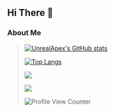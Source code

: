 ## Hi There 👋

### About Me
>
>[![UnrealApex's GitHub stats](https://github-readme-stats.vercel.app/api?username=unrealapex)](https://github.com/anuraghazra/github-readme-stats)
>
>[![Top Langs](https://github-readme-stats.vercel.app/api/top-langs/?username=unrealapex&exclude_repo=github-slideshow)](https://github.com/anuraghazra/github-readme-stats)
>
>  <!-- ![](https://img.shields.io/badge/Languages%20I%20Know-%F0%9F%90%8D%20Python%20%7C%20%E2%98%95%20Java-lightgrey) -->
> 
>![](https://img.shields.io/badge/Libraries%20and%20%20Frameworks%20I%20Use%20-Open%20CV%7C%20Tensorflow%20%7C%20Pytorch%20%7C%20Numpy%20%7C%20Matplotlib%20%7C%20Pandas%20%7C%20Carla%20Sim%20%7C%20PyAutoGui-lightgrey)
>
> 
> 
> 
> ![](https://img.shields.io/badge/Pronouns-He%5CHim-lightgrey)
> 
>![Profile View Counter](https://komarev.com/ghpvc/?username=unrealapex)


<!--
**UnrealApex/UnrealApex** is a ✨ _special_ ✨ repository because its `README.md` (this file) appears on your GitHub profile.

Here are some ideas to get you started:

- 🔭 I’m currently working on ...
- 🌱 I’m currently learning ...
- 👯 I’m looking to collaborate on ...
- 🤔 I’m looking for help with ...
- 💬 Ask me about ...
- 📫 How to reach me: ...
- 😄 Pronouns: he\him
- ⚡ Fun fact: ...
-->


